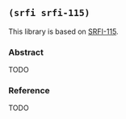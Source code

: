 
## `(srfi srfi-115)`

This library is based on [SRFI-115](https://srfi.schemers.org/srfi-115/).

### Abstract

TODO

### Reference

TODO
